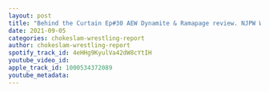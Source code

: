 ```yaml
---
layout: post
title: "Behind the Curtain Ep#30 AEW Dynamite & Ramapage review. NJPW Wrestle Grandslam results plus WWE, NWA, Impact News"
date: 2021-09-05
categories: chokeslam-wrestling-report
author: chokeslam-wrestling-report
spotify_track_id: 4eHHg9KyulVa42dW8cYtIH
youtube_video_id: 
apple_track_id: 1000534372089
youtube_metadata: 
---
```

